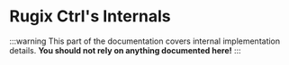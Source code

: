 # Rugix Ctrl's Internals

:::warning
This part of the documentation covers internal implementation details.
**You should not rely on anything documented here!**
:::
